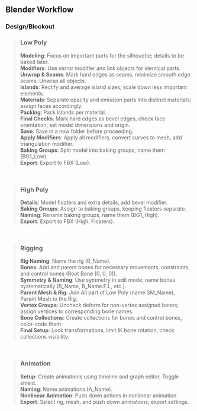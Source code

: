 <link rel="stylesheet" href="../style.css">

## Blender Workflow

### Design/Blockout

> ### Low Poly  
> **Modeling**: Focus on important parts for the silhouette; details to be baked later.  
> **Modifiers**: Use mirror modifier and link objects for identical parts.  
> **Unwrap & Seams**: Mark hard edges as seams, minimize smooth edge seams, Unwrap all objects.  
> **Islands**: Rectify and average island sizes; scale down less important elements.  
> **Materials**: Separate opacity and emission parts into distinct materials; assign faces accordingly.  
> **Packing**: Pack islands per material.  
> **Final Checks**: Mark hard edges as bevel edges, check face orientation, set model dimensions and origin.  
> **Save**: Save in a new folder before proceeding.  
> **Apply Modifiers**: Apply all modifiers, convert curves to mesh, add triangulation modifier.  
> **Baking Groups**: Split model into baking groups, name them (BG1_Low).  
> **Export**: Export to FBX (Low).

<br>

> ### High Poly  
> **Details**: Model floaters and extra details, add bevel modifier.  
> **Baking Groups**: Assign to baking groups, keeping floaters separate.  
> **Naming**: Rename baking groups, name them (BG1_High).  
> **Export**: Export to FBX (High, Floaters).  

<br>

> ### Rigging  
> **Rig Naming**: Name the rig (R_Name).  
> **Bones**: Add and parent bones for necessary movements, constraints, and control bones (Root Bone (0, 0, 0)).  
> **Symmetry & Naming**: Use symmetry in edit mode; name bones systematically (B_Name, B_Name.F.L, etc.).  
> **Parent Mesh & Rig**: Join All part of Low Poly (name SM_Name), Parent Mesh to the Rig.  
> **Vertex Groups**: Uncheck deform for non-vertex assigned bones; assign vertices to corresponding bone names.  
> **Bone Collections**: Create collections for bones and control bones, color-code them.  
> **Final Setup**: Lock transformations, limit IK bone rotation, check collections visibility.  

<br>

> ### Animation  
> **Setup**: Create animations using timeline and graph editor, Toggle shield.  
> **Naming**: Name animations (A_Name).  
> **Nonlinear Animation**: Push down actions in nonlinear animation.  
> **Export**: Select rig, mesh, and push down animations; export settings.  
